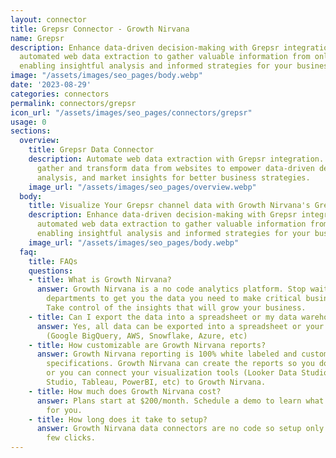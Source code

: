 ```yaml
---
layout: connector
title: Grepsr Connector - Growth Nirvana
name: Grepsr
description: Enhance data-driven decision-making with Grepsr integration. Leverage
  automated web data extraction to gather valuable information from online sources,
  enabling insightful analysis and informed strategies for your business.
image: "/assets/images/seo_pages/body.webp"
date: '2023-08-29'
categories: connectors
permalink: connectors/grepsr
icon_url: "/assets/images/seo_pages/connectors/grepsr"
usage: 0
sections:
  overview:
    title: Grepsr Data Connector
    description: Automate web data extraction with Grepsr integration. Seamlessly
      gather and transform data from websites to empower data-driven decisions, competitive
      analysis, and market insights for better business strategies.
    image_url: "/assets/images/seo_pages/overview.webp"
  body:
    title: Visualize Your Grepsr channel data with Growth Nirvana's Grepsr Connector
    description: Enhance data-driven decision-making with Grepsr integration. Leverage
      automated web data extraction to gather valuable information from online sources,
      enabling insightful analysis and informed strategies for your business.
    image_url: "/assets/images/seo_pages/body.webp"
  faq:
    title: FAQs
    questions:
    - title: What is Growth Nirvana?
      answer: Growth Nirvana is a no code analytics platform. Stop waiting for other
        departments to get you the data you need to make critical business decisions.
        Take control of the insights that will grow your business.
    - title: Can I export the data into a spreadsheet or my data warehouse?
      answer: Yes, all data can be exported into a spreadsheet or your data warehouse
        (Google BigQuery, AWS, Snowflake, Azure, etc)
    - title: How customizable are Growth Nirvana reports?
      answer: Growth Nirvana reporting is 100% white labeled and customized to your
        specifications. Growth Nirvana can create the reports so you don’t have to
        or you can connect your visualization tools (Looker Data Studio/Google Data
        Studio, Tableau, PowerBI, etc) to Growth Nirvana.
    - title: How much does Growth Nirvana cost?
      answer: Plans start at $200/month. Schedule a demo to learn what plan is best
        for you.
    - title: How long does it take to setup?
      answer: Growth Nirvana data connectors are no code so setup only requires a
        few clicks.
---
```

